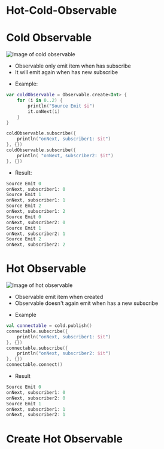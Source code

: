 # Hot-Cold-Observable

# Cold Observable
![Image of cold observable](https://cdn-images-1.medium.com/max/1600/1*mKI4mNHesE1bfXk6YJ_rEA.png)
- Observable only emit item when has subscribe
- It will emit again when has new subscribe
* Example:
```kotlin
var coldObservable = Observable.create<Int> {
    for (i in 0..2) {
        println("Source Emit $i")
        it.onNext(i)
    }
}

coldObservable.subscribe({
    println("onNext, subscriber1: $it")
}, {})
coldObservable.subscribe({
    println( "onNext, subscriber2: $it")
}, {})
```
* Result:
```kotlin
Source Emit 0
onNext, subscriber1: 0
Source Emit 1
onNext, subscriber1: 1
Source Emit 2
onNext, subscriber1: 2
Source Emit 0
onNext, subscriber2: 0
Source Emit 1
onNext, subscriber2: 1
Source Emit 2
onNext, subscriber2: 2
```
# Hot Observable
![Image of hot observable](https://cdn-images-1.medium.com/max/1600/1*gSwdDY0PoF0hUR0yGcNpZA.png)
- Observable emit item when created
- Observable doesn't again emit when has a new subscribe
* Example
```kotlin
val connectable = cold.publish()
connectable.subscribe({
    println("onNext, subscriber1: $it")
}, {})
connectable.subscribe({
    println("onNext, subscriber2: $it")
}, {})
connectable.connect()
```
* Result
```kotlin
Source Emit 0
onNext, subscriber1: 0
onNext, subscriber2: 0
Source Emit 1
onNext, subscriber1: 1
onNext, subscriber2: 1
```
# Create Hot Observable

